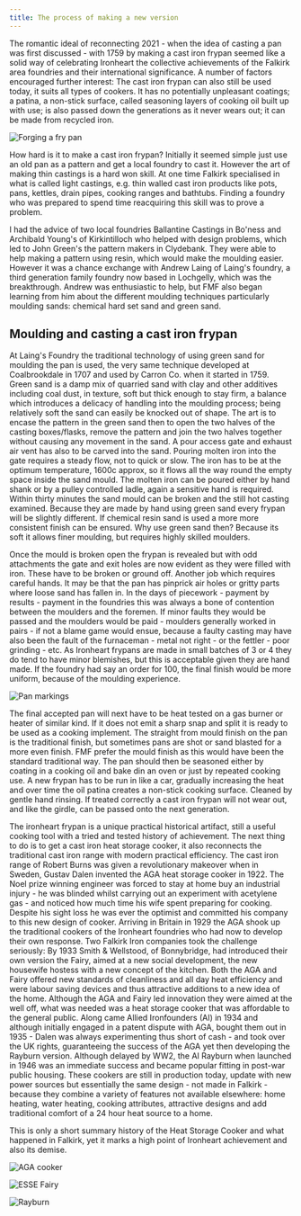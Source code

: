 ```yaml
---
title: The process of making a new version
---
```


The romantic ideal of reconnecting 2021 - when the idea of casting a pan was first discussed - with 1759 by making a cast iron frypan seemed like a solid way of celebrating Ironheart the collective achievements of the Falkirk area foundries and their international significance. A number of factors encouraged further interest: The cast iron frypan can also still be used today, it suits all types of cookers. It has no potentially unpleasant coatings; a patina, a non-stick surface, called seasoning layers of cooking oil built up with use; is also passed down the generations as it never wears out; it can be made from recycled iron.

![Forging a fry pan](Forging-the-Ironheart-pan.jpg "R")

How hard is it to make a cast iron frypan? Initially it seemed simple just use an old pan as a pattern and get a local foundry to cast it. However the art of making thin castings is a hard won skill. At one time Falkirk specialised in what is called light castings, e.g. thin walled cast iron products like pots, pans, kettles, drain pipes, cooking ranges and bathtubs. Finding a foundry who was prepared to spend time reacquiring this skill was to prove a problem.

I had the advice of two local foundries Ballantine Castings in Bo'ness and Archibald Young's of Kirkintilloch who helped with design problems, which led to John Green's the pattern makers in Clydebank. They were able to help making a pattern using resin, which would make the moulding easier. However it was a chance exchange with Andrew Laing of Laing's foundry, a third generation family foundry now based in Lochgelly, which was the breakthrough. Andrew was enthusiastic to help, but FMF also began learning from him about the different moulding techniques particularly moulding sands: chemical hard set sand and green sand.

## Moulding and casting a cast iron frypan

At Laing's Foundry the traditional technology of using green sand for moulding the pan is used, the very same technique developed at Coalbrookdale in 1707 and used by Carron Co. when it started in 1759. Green sand is a damp mix of quarried sand with clay and other additives including coal dust, in texture, soft but thick enough to stay firm, a balance which introduces a delicacy of handling into the moulding process; being relatively soft the sand can easily be knocked out of shape. The art is to encase the pattern in the green sand then to open the two halves of the casting boxes/flasks, remove the pattern and join the two halves together without causing any movement in the sand. A pour access gate and exhaust air vent has also to be carved into the sand. Pouring molten iron into the gate requires a steady flow, not to quick or slow. The iron has to be at the optimum temperature, 1600c approx, so it flows all the way round the empty space inside the sand mould. The molten iron can be poured either by hand shank or by a pulley controlled ladle, again a sensitive hand is required. Within thirty minutes the sand mould can be broken and the still hot casting examined. Because they are made by hand using green sand every frypan will be slightly different. If chemical resin sand is used a more more consistent finish can be ensured. Why use green sand then? Because its soft it allows finer moulding, but requires highly skilled moulders.

Once the mould is broken open the frypan is revealed but with odd attachments the gate and exit holes are now evident as they were filled with iron. These have to be broken or ground off. Another job which requires careful hands. It may be that the pan has pinprick air holes or gritty parts where loose sand has fallen in. In the days of piecework - payment by results - payment in the foundries this was always a bone of contention between the moulders and the foremen. If minor faults they would be passed and the moulders would be paid - moulders generally worked in pairs - if not a blame game would ensue, because a faulty casting may have also been the fault of the furnaceman - metal not right - or the fettler - poor grinding - etc. As Ironheart frypans are made in small batches of 3 or 4 they do tend to have minor blemishes, but this is acceptable given they are hand made. If the foundry had say an order for 100, the final finish would be more uniform, because of the moulding experience.

![Pan markings](Ironheart-pan-rear.jpg "R")

The final accepted pan will next have to be heat tested on a gas burner or heater of similar kind. If it does not emit a sharp snap and split it is ready to be used as a cooking implement. The straight from mould finish on the pan is the traditional finish, but sometimes pans are shot or sand blasted for a more even finish. FMF prefer the mould finish as this would have been the standard traditional way. The pan should then be seasoned either by coating in a cooking oil and bake din an oven or just by repeated cooking use. A new frypan has to be run in like a car, gradually increasing the heat and over time the oil patina creates a non-stick cooking surface. Cleaned by gentle hand rinsing. If treated correctly a cast iron frypan will not wear out, and like the girdle, can be passed onto the next generation.

The ironheart frypan is a unique practical historical artifact, still a useful cooking tool with a tried and tested history of achievement. The next thing to do is to get a cast iron heat storage cooker, it also reconnects the traditional cast iron range with modern practical efficiency. The cast iron range of Robert Burns was given a revolutionary makeover when in Sweden, Gustav Dalen invented the AGA heat storage cooker in 1922. The Noel prize winning engineer was forced to stay at home buy an industrial injury - he was blinded whilst carrying out an experiment with acetylene gas - and noticed how much time his wife spent preparing for cooking. Despite his sight loss he was ever the optimist and committed his company to this new design of cooker. Arriving in Britain in 1929 the AGA shook up the traditional cookers of the Ironheart foundries who had now to develop their own response. Two Falkirk Iron companies took the challenge seriously: By 1933 Smith & Wellstood, of Bonnybridge, had introduced their own version the Fairy, aimed at a new social development, the new housewife hostess with a new concept of the kitchen. Both the AGA and Fairy offered new standards of cleanliness and all day heat efficiency and were labour saving devices and thus attractive additions to a new idea of the home. Although the AGA and Fairy led innovation they were aimed at the well off, what was needed was a heat storage cooker that was affordable to the general public. Along came Allied Ironfounders (AI) in 1934 and although initially engaged in a patent dispute with AGA, bought them out in 1935 - Dalen was always experimenting thus short of cash - and took over the UK rights, guaranteeing the success of the AGA yet then developing the Rayburn version. Although delayed by WW2, the AI Rayburn when launched in 1946 was an immediate success and became popular fitting in post-war public housing. These cookers are still in production today, update with new power sources but essentially the same design - not made in Falkirk - because they combine a variety of features not available elsewhere: home heating, water heating, cooking attributes, attractive designs and add traditional comfort of a 24 hour heat source to a home.

This is only a short summary history of the Heat Storage Cooker and what happened in Falkirk, yet it marks a high point of Ironheart achievement and also its demise.

![AGA cooker](AGAcooker.jpg)

![ESSE Fairy](ESSE-FAIRY1937.jpg)

![Rayburn](Rayburn1+water1950.jpg)

